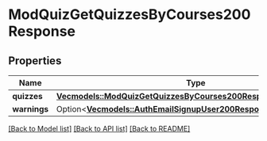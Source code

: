 # ModQuizGetQuizzesByCourses200Response

## Properties

Name | Type | Description | Notes
------------ | ------------- | ------------- | -------------
**quizzes** | [**Vec<models::ModQuizGetQuizzesByCourses200ResponseQuizzesInner>**](mod_quiz_get_quizzes_by_courses_200_response_quizzes_inner.md) |  | 
**warnings** | Option<[**Vec<models::AuthEmailSignupUser200ResponseWarningsInner>**](auth_email_signup_user_200_response_warnings_inner.md)> |  | [optional]

[[Back to Model list]](../README.md#documentation-for-models) [[Back to API list]](../README.md#documentation-for-api-endpoints) [[Back to README]](../README.md)


